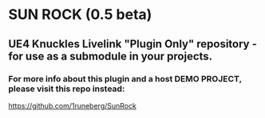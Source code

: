 # SUN ROCK (0.5 beta)

## UE4 Knuckles Livelink "Plugin Only" repository - for use as a submodule in your projects.

### For more info about this plugin and a host DEMO PROJECT, please visit this repo instead:

https://github.com/1runeberg/SunRock
